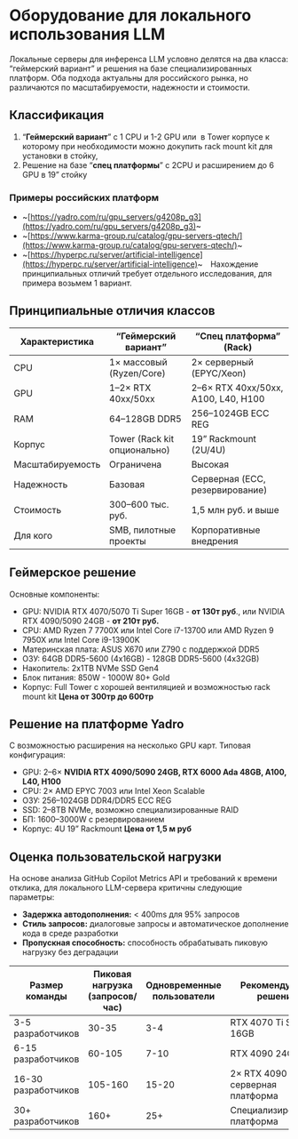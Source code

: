 # Оборудование для локального использования LLM

Локальные серверы для инференса LLM условно делятся на два класса: “геймерский вариант” и решения на базе специализированных платформ. Оба подхода актуальны для российского рынка, но различаются по масштабируемости, надежности и стоимости.

## Классификация

1. “**Геймерский вариант**” с 1 CPU и 1-2 GPU или  в Tower корпусе к которому при необходимости можно докупить rack mount kit для установки в стойку,
2. Решение на базе “**спец платформы**” с 2СPU и расширением до 6 GPU в 19” стойку

### Примеры российских платформ

* ~[https://yadro.com/ru/gpu_servers/g4208p_g3](https://yadro.com/ru/gpu_servers/g4208p_g3)~
* ~[https://www.karma-group.ru/catalog/gpu-servers-qtech/](https://www.karma-group.ru/catalog/gpu-servers-qtech/)~
* ~[https://hyperpc.ru/server/artificial-intelligence](https://hyperpc.ru/server/artificial-intelligence)~
⠀Нахождение принципиальных отличий требует отдельного исследования, для примера возьмем 1 вариант.

## Принципиальные отличия классов

| Характеристика            | “Геймерский вариант”           | “Спец платформа” (Rack)             |
|--------------------------|-------------------------------|-------------------------------------|
| CPU                      | 1× массовый (Ryzen/Core)      | 2× серверный (EPYC/Xeon)            |
| GPU                      | 1–2× RTX 40xx/50xx            | 2–6× RTX 40xx/50xx, A100, L40, H100 |
| RAM                      | 64–128GB DDR5                 | 256–1024GB ECC REG                  |
| Корпус                   | Tower (Rack kit опционально)  | 19” Rackmount (2U/4U)               |
| Масштабируемость         | Ограничена                    | Высокая                             |
| Надежность               | Базовая                       | Серверная (ECC, резервирование)     |
| Стоимость                | 300–600 тыс. руб.             | 1,5 млн руб. и выше                 |
| Для кого                 | SMB, пилотные проекты         | Корпоративные внедрения             |

## Геймерское решение

Основные компоненты:

* GPU: NVIDIA RTX 4070/5070 Ti Super 16GB - **от 130т руб**., или NVIDIA RTX 4090/5090 24GB - **от 210т руб.**
* CPU: AMD Ryzen 7 7700X или Intel Core i7-13700 или AMD Ryzen 9 7950X или Intel Core i9-13900K
* Материнская плата: ASUS X670 или Z790 с поддержкой DDR5
* ОЗУ: 64GB DDR5-5600 (4x16GB) - 128GB DDR5-5600 (4x32GB)
* Накопитель: 2x1TB NVMe SSD Gen4
* Блок питания: 850W - 1000W 80+ Gold
* Корпус: Full Tower с хорошей вентиляцией и возможностью rack mount kit
**Цена от 300тр до 600тр**

## Решение на платформе Yadro

С возможностью расширения на несколько GPU карт.
Типовая конфигурация:

* GPU: 2–6× **NVIDIA RTX 4090/5090 24GB, RTX 6000 Ada 48GB, A100, L40, H100**
* CPU: 2× AMD EPYC 7003 или Intel Xeon Scalable
* ОЗУ: 256–1024GB DDR4/DDR5 ECC REG
* SSD: 2–8TB NVMe, возможно специализированные RAID
* БП: 1600–3000W с резервированием
* Корпус: 4U 19” Rackmount
**Цена от 1,5 м руб**

## Оценка пользовательской нагрузки

На основе анализа GitHub Copilot Metrics API и требований к времени отклика, для локального LLM-сервера критичны следующие параметры:

- **Задержка автодополнения:** < 400ms для 95% запросов
- **Стиль запросов:** диалоговые запросы и автоматическое дополнение кода в среде разработки
- **Пропускная способность:** способность обрабатывать пиковую нагрузку без деградации

| Размер команды      | Пиковая нагрузка (запросов/час) | Одновременные пользователи | Рекомендуемое решение               |
|---------------------|---------------------------------|----------------------------|-------------------------------------|
| 3-5 разработчиков   | 30-35                           | 3-4                        | RTX 4070 Ti Super 16GB              |
| 6-15 разработчиков  | 60-105                          | 7-10                       | RTX 4090 24GB                       |
| 16-30 разработчиков | 105-160                         | 15-20                      | 2× RTX 4090 или серверная платформа |
| 30+ разработчиков   | 160+                            | 25+                        | Специализированная платформа        |
